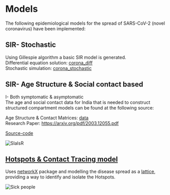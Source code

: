 # Models

The following epidemiological models for the spread of SARS-CoV-2 (novel coronavirus) have been implemented:  
  
    
SIR- Stochastic
------

Using Gillespie algorithm a basic SIR model is generated.  
Differential equation solution: [corona_diff](https://github.com/p-j-r/covid-19/blob/master/corona_diff.py)  
Stochastic simulation: [corona_stochastic](https://github.com/p-j-r/covid-19/blob/master/corona_stochastic.py)  


SIR- Age Structure & Social contact based
---------------
I- Both symptomatic & asymptomatic   
The age and social contact data for India that is needed to construct structured compartment models can be found at the following source:

Age Structure & Contact Matrices: [data](https://github.com/p-j-r/pyross/tree/master/examples/data)   
Research Paper: https://arxiv.org/pdf/2003.12055.pdf
   
[Source-code](https://github.com/p-j-r/covid-19/blob/master/SIR_model_India.py)

![SIaIsR](https://github.com/p-j-r/covid-19/blob/master/results/Analytic_b0.1646692_g0.14285714285714285.png)

[Hotspots & Contact Tracing model](https://github.com/p-j-r/covid-19/blob/master/corona_walk)
----------------

Uses [networkX](https://networkx.github.io/documentation/networkx-1.10/overview.html) package and modelling the disease spread as a [lattice](https://networkx.github.io/documentation/networkx-1.10/reference/generated/networkx.generators.classic.grid_2d_graph.html#networkx.generators.classic.grid_2d_graph), providing a way to identify and isolate the Hotspots.

![Sick people](https://github.com/p-j-r/covid-19/blob/master/results/Lattice_model.png)
